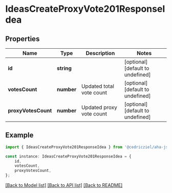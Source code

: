 # IdeasCreateProxyVote201ResponseIdea


## Properties

Name | Type | Description | Notes
------------ | ------------- | ------------- | -------------
**id** | **string** |  | [optional] [default to undefined]
**votesCount** | **number** | Updated total vote count | [optional] [default to undefined]
**proxyVotesCount** | **number** | Updated proxy vote count | [optional] [default to undefined]

## Example

```typescript
import { IdeasCreateProxyVote201ResponseIdea } from '@cedricziel/aha-js';

const instance: IdeasCreateProxyVote201ResponseIdea = {
    id,
    votesCount,
    proxyVotesCount,
};
```

[[Back to Model list]](../README.md#documentation-for-models) [[Back to API list]](../README.md#documentation-for-api-endpoints) [[Back to README]](../README.md)
